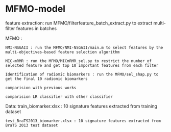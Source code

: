 # MFMO-model

feature extraction:  run MFMO/filterfeature_batch_extract.py to extract multi-filter features in batches


MFMO : 
  
    NMI-NSGAII : run the MFMO/NMI-NSGAII/main.m to select features by the multi-objectives-based feature selection algorithm
  
    MIC-mRMR : run the MFMO/MICmRMR_sel.py to restrict the number of selected feature and get top 10 important features from each filter
  
    Identification of radiomic biomarkers : run the MFMO/sel_shap.py to get the final 10 radiomic biomarkers
    
    comparision with previous works
    
    comparision LR classifier with other classifier


Data:
    train_biomarker.xlsx : 10 signature features extracted from training dataset
    
    test_BraTS2013_biomarker.xlsx : 10 signature features extracted from BraTS 2013 test dataset
